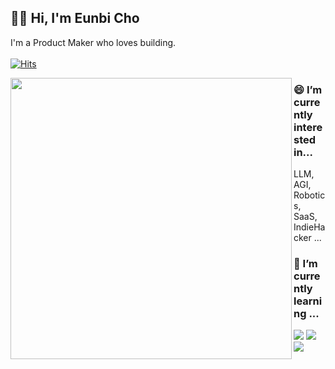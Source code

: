 <!--
**Eunbi-Cho/Eunbi-Cho** is a ✨ _special_ ✨ repository because its `README.md` (this file) appears on your GitHub profile.

Here are some ideas to get you started:

- 🔭 I’m currently working on ...
- 🌱 I’m currently learning ...
- 👯 I’m looking to collaborate on ...
- 🤔 I’m looking for help with ...
- 💬 Ask me about ...
- 📫 How to reach me: ...
- 😄 Pronouns: ...
- ⚡ Fun fact: ...
-->


<div align="left">
  
## 👐🏻 Hi, I'm Eunbi Cho
I'm a Product Maker who loves building. <br><br/>
[![Hits](https://hits.seeyoufarm.com/api/count/incr/badge.svg?url=https%3A%2F%2Fgithub.com%2FEunbi-Cho&count_bg=%23000000&title_bg=%23F14700&icon=swift.svg&icon_color=%23E7E7E7&title=hits&edge_flat=false)](https://hits.seeyoufarm.com)

<img align = "left" src = "https://github-readme-stats.vercel.app/api?username=Eunbi-Cho&show_icons=true&theme=dark" width = 450/>

### 😄 I’m currently interested in...
LLM, AGI, Robotics, SaaS, IndieHacker ...

### 🌱 I’m currently learning ...
<img src="https://img.shields.io/badge/Python-3776AB?style=flat-square&logo=Python&logoColor=white"/>
<img src="https://img.shields.io/badge/Swift-F05138?style=flat-square&logo=Swift&logoColor=white"/>
<img src="https://img.shields.io/badge/React Native-61DAFB?style=flat-square&logo=React&logoColor=black"/>
